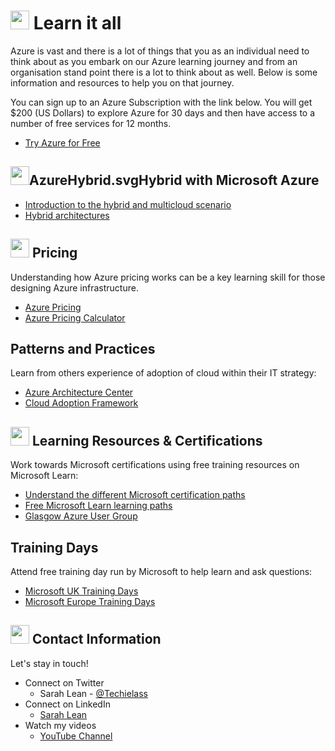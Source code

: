 # <img src="https://github.com/weeyin83/Presentations/blob/master/images/wave.gif" width="30px"> Learn it all

Azure is vast and there is a lot of things that you as an individual need to think about as you embark on our Azure learning journey and from an organisation stand point there is a lot to think about as well.  Below is some information and resources to help you on that journey. 

You can sign up to an Azure Subscription with the link below. You will get $200 (US Dollars) to explore Azure for 30 days and then have access to a number of free services for 12 months. 
- [Try Azure for Free](https://aka.ms/Try4Free)


## <img src="https://github.com/weeyin83/Presentations/blob/master/images/AzureHybrid.svg" width="30px">AzureHybrid.svgHybrid with Microsoft Azure
- [Introduction to the hybrid and multicloud scenario](https://docs.microsoft.com/azure/cloud-adoption-framework/scenarios/hybrid/scenario-overview?WT.mc_id=modinfra-29053-salean)
- [Hybrid architectures](https://docs.microsoft.com/azure/architecture/browse/?azure_categories=hybrid&bc=%2Fazure%2Fcloud-adoption-framework%2F_bread%2Ftoc.json&toc=%2Fazure%2Fcloud-adoption-framework%2Fscenarios%2Fhybrid%2Ftoc.json&WT.mc_id=modinfra-29053-salean)

## <img src="https://github.com/weeyin83/Presentations/blob/master/images/costs.svg" width="30px"> Pricing 
Understanding how Azure pricing works can be a key learning skill for those designing Azure infrastructure.
- [Azure Pricing](https://azure.microsoft.com/pricing/?ocid=AID3023451&WT.mc_id=modinfra-29053-salean)
- [Azure Pricing Calculator](https://azure.microsoft.com/pricing/calculator/?ocid=AID3023451&WT.mc_id=modinfra-29053-salean)

## Patterns and Practices
Learn from others experience of adoption of cloud within their IT strategy:
- [Azure Architecture Center](https://aka.ms/azure-architecture-center)
- [Cloud Adoption Framework](https://docs.microsoft.com/azure/cloud-adoption-framework/?ocid=AID3023451&WT.mc_id=modinfra-29053-salean)

## <img src="https://github.com/weeyin83/Presentations/blob/master/images/learn.svg" width="30px"> Learning Resources & Certifications 
Work towards Microsoft certifications using free training resources on Microsoft Learn:
- [Understand the different Microsoft certification paths](https://aka.ms/certificationjourney)
- [Free Microsoft Learn learning paths](https://docs.microsoft.com/learn/?ocid=AID3023451&WT.mc_id=modinfra-29053-salean)
- [Glasgow Azure User Group](https://www.gaug.co.uk)

## Training Days
Attend free training day run by Microsoft to help learn and ask questions: 
- [Microsoft UK Training Days](https://www.microsoft.com/en-gb/events/training-days/)
- [Microsoft Europe Training Days](https://www.microsoft.com/en-ie/training-days)

## <img src="https://github.com/weeyin83/Presentations/blob/master/images/contact.png" width="30px"> Contact Information

Let's stay in touch! 

- Connect on Twitter
    - Sarah Lean - [@Techielass](https://twitter.com/Techielass)
- Connect on LinkedIn
    - [Sarah Lean](https://in.linkedin.com/in/sazlean)
- Watch my videos
    - [YouTube Channel](https://www.youtube.com/techielass)
